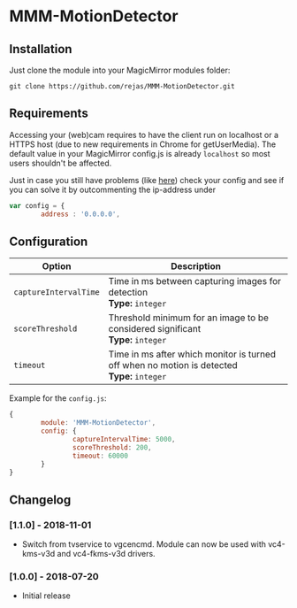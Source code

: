 # MMM-MotionDetector

## Installation

Just clone the module into your MagicMirror modules folder:

```
git clone https://github.com/rejas/MMM-MotionDetector.git
```

## Requirements

Accessing your (web)cam requires to have the client run on localhost or a HTTPS host (due to new requirements in Chrome for getUserMedia). The default value in your MagicMirror config.js is already `localhost` so most users shouldn't be affected.

Just in case you still have problems (like [here](https://github.com/rejas/MMM-MotionDetector/issues/6)) check your config and see if you can solve it by outcommenting the ip-address under

``` JavaScript
var config = {
    	address : '0.0.0.0',
``` 

## Configuration

|Option|Description|
|---|---|
|`captureIntervalTime`|Time in ms between capturing images for detection<br>**Type:** `integer`|
|`scoreThreshold`|Threshold minimum for an image to be considered significant<br>**Type:** `integer`|
|`timeout`|Time in ms after which monitor is turned off when no motion is detected<br>**Type:** `integer`|

Example for the `config.js`:

``` JavaScript
{
        module: 'MMM-MotionDetector',
        config: {
                captureIntervalTime: 5000,
                scoreThreshold: 200,
                timeout: 60000
        }
}
```

## Changelog

### [1.1.0] - 2018-11-01

- Switch from tvservice to vgcencmd. Module can now be used with vc4-kms-v3d and vc4-fkms-v3d drivers.

### [1.0.0] - 2018-07-20

- Initial release
